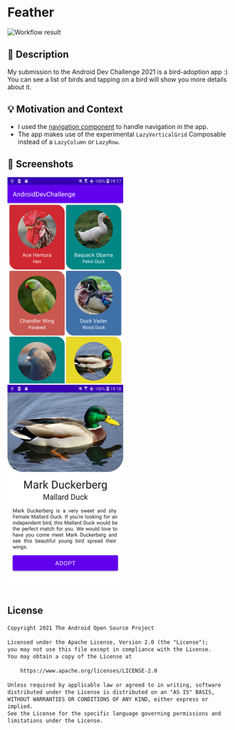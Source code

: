 # Feather

<!--- Replace <OWNER> with your Github Username and <REPOSITORY> with the name of your repository. -->
<!--- You can find both of these in the url bar when you open your repository in github. -->
![Workflow result](https://github.com/rosariopfernandes/feather/workflows/Check/badge.svg)


## :scroll: Description
<!--- Describe your app in one or two sentences -->
My submission to the Android Dev Challenge 2021 is a bird-adoption app :)
You can see a list of birds and tapping on a bird will show you more details about it.

## :bulb: Motivation and Context
<!--- Optionally point readers to interesting parts of your submission. -->
<!--- What are you especially proud of? -->
- I used the [navigation component](https://developer.android.com/jetpack/compose/navigation) to
 handle navigation in the app.
- The app makes use of the experimental `LazyVerticalGrid` Composable instead of a `LazyColumn`
 or `LazyRow`.

## :camera_flash: Screenshots
<!-- You can add more screenshots here if you like -->
<img src="/results/screenshot_1.png" width="260">&emsp;<img src="/results/screenshot_2.png" width="260">

## License
```
Copyright 2021 The Android Open Source Project

Licensed under the Apache License, Version 2.0 (the "License");
you may not use this file except in compliance with the License.
You may obtain a copy of the License at

    https://www.apache.org/licenses/LICENSE-2.0

Unless required by applicable law or agreed to in writing, software
distributed under the License is distributed on an "AS IS" BASIS,
WITHOUT WARRANTIES OR CONDITIONS OF ANY KIND, either express or implied.
See the License for the specific language governing permissions and
limitations under the License.
```